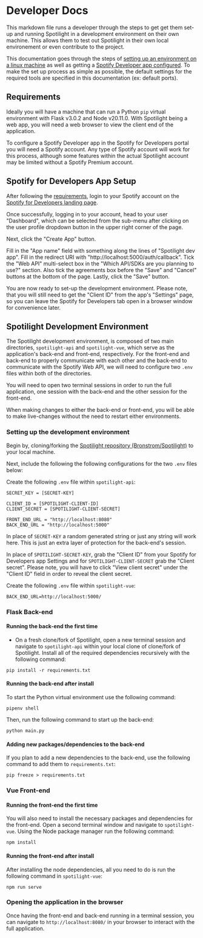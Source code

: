 # Developer Docs

This markdown file runs a developer through the steps to get get them set-up and running Spotilight in a development environment on their own machine. This allows them to test out Spotilight in their own local environement or even contribute to the project.

This documentation goes through the steps of [setting up an environment on a linux machine](#setting-up-the-development-environment) as well as getting a [Spotify Developer app configured](#spotify-for-developers-app-setup). To make the set up process as simple as possible, the default settings for the required tools are specified in this documentation (ex: default ports).

## Requirements

Ideally you will have a machine that can run a Python `pip` virtual environment with Flask v3.0.2 and Node v20.11.0. With Spotilight being a web app, you will need a web browser to view the client end of the application.

To configure a Spotify Developer app in the Spotify for Developers portal you will need a Spotify account. Any type of Spotify account will work for this process, although some features within the actual Spotilight account may be limited without a Spotify Premium account.

## Spotify for Developers App Setup

After following the [requirements](#requirements), login to your Spotify account on the [Spotify for Developers landing page](https://developer.spotify.com/).

Once successfully, logging in to your account, head to your user "Dashboard", which can be selected from the sub-menu after clicking on the user profile dropdown button in the upper right corner of the page.

Next, click the "Create App" button.

Fill in the "App name" field with something along the lines of "Spotilight dev app". Fill in the redirect URI with "http://localhost:5000/auth/callback". Tick the "Web API" multi-select box in the "Which API/SDKs are you planning to use?" section. Also tick the agreements box before the "Save" and "Cancel" buttons at the bottom of the page. Lastly, click the "Save" button.

You are now ready to set-up the development environment. Please note, that you will still need to get the "Client ID" from the app's "Settings" page, so you can leave the Spotify for Developers tab open in a browser window for convenience later.

## Spotilight Development Environment

The Spotilight development environment, is composed of two main directories, `spotilight-api` and `spotilight-vue`, which serve as the application's back-end and front-end, respectively. For the front-end and back-end to properly communicate with each other and the back-end to communicate with the Spotify Web API, we will need to configure two `.env` files within both of the directories.

You will need to open two terminal sessions in order to run the full application, one session with the back-end and the other session for the front-end.

When making changes to either the back-end or front-end, you will be able to make live-changes without the need to restart either environments.

### Setting up the development environment

Begin by, cloning/forking the [Spotilight repository (Bronstrom/Spotilight)](https://github.com/Bronstrom/Spotilight) to your local machine.

Next, include the following the following configurations for the two `.env` files below:

Create the following `.env` file within `spotilight-api`:

```
SECRET_KEY = [SECRET-KEY]

CLIENT_ID = [SPOTILIGHT-CLIENT-ID]
CLIENT_SECRET = [SPOTILIGHT-CLIENT-SECRET]

FRONT_END_URL = "http://localhost:8080"
BACK_END_URL = "http://localhost:5000"
```

In place of `SECRET-KEY` a random generated string or just any string will work here. This is just an extra layer of protection for the back-end's session.

In place of `SPOTILIGHT-SECRET-KEY`, grab the "Client ID" from your Spotify for Developers app Settings and for `SPOTILIGHT-CLIENT-SECRET` grab the "Client secret". Please note, you will have to click "View client secret" under the "Client ID" field in order to reveal the client secret.


Create the following `.env` file within `spotilight-vue`:

```
BACK_END_URL=http://localhost:5000/
```

### Flask Back-end

#### Running the back-end the first time

* On a fresh clone/fork of Spotilight, open a new terminal session and navigate to `spotilight-api` within your local clone of clone/fork of Spotilight. Install all of the required dependencies recursively with the following command:

```
pip install -r requirements.txt
```

#### Running the back-end after install

To start the Python virtual environment use the following command:

```
pipenv shell
```

Then, run the following command to start up the back-end:

```
python main.py
```

#### Adding new packages/dependencies to the back-end

If you plan to add a new dependencies to the back-end, use the following command to add them to `requirements.txt`:

```
pip freeze > requirements.txt
```

### Vue Front-end

#### Running the front-end the first time

You will also need to install the necessary packages and dependencies for the front-end. Open a second terminal window and navigate to `spotilight-vue`. Using the Node package manager run the following command:

```
npm install
```

#### Running the front-end after install

After installing the node dependencies, all you need to do is run the following command in `spotilight-vue`: 

```
npm run serve
```

### Opening the application in the browser

Once having the front-end and back-end running in a terminal session, you can navigate to `http://localhost:8080/` in your browser to interact with the full application.

